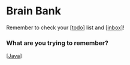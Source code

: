 # Brain Bank

Remember to check your [[todo]] list and [[inbox]]!

### What are you trying to remember?

[[Java]]

[//begin]: # "Autogenerated link references for markdown compatibility"
[todo]: todo "Todo"
[inbox]: inbox "Inbox"
[Java]: java "Java"
[//end]: # "Autogenerated link references"